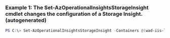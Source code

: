 ### Example 1: The Set-AzOperationalInsightsStorageInsight cmdlet changes the configuration of a Storage Insight. (autogenerated)
```powershell
PS C:\> Set-AzOperationalInsightsStorageInsight -Containers @(wad-iis-logfiles) -Name MyStorageInsight -StorageAccountKey $StorageKey -Workspace $Workspace
```


